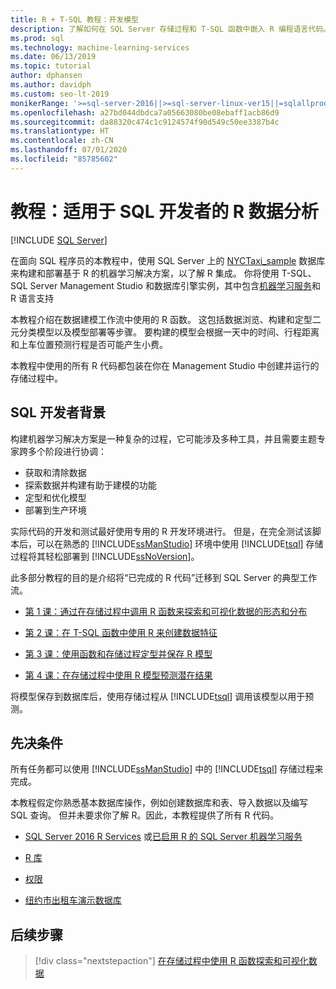 ```yaml
---
title: R + T-SQL 教程：开发模型
description: 了解如何在 SQL Server 存储过程和 T-SQL 函数中嵌入 R 编程语言代码。
ms.prod: sql
ms.technology: machine-learning-services
ms.date: 06/13/2019
ms.topic: tutorial
author: dphansen
ms.author: davidph
ms.custom: seo-lt-2019
monikerRange: '>=sql-server-2016||>=sql-server-linux-ver15||=sqlallproducts-allversions'
ms.openlocfilehash: a27bd044dbdca7a05663080be08ebaff1acb86d9
ms.sourcegitcommit: da88320c474c1c9124574f90d549c50ee3387b4c
ms.translationtype: HT
ms.contentlocale: zh-CN
ms.lasthandoff: 07/01/2020
ms.locfileid: "85785602"
---
```

# <a name="tutorial-r-data-analytics-for-sql-developers"></a>教程：适用于 SQL 开发者的 R 数据分析
 [!INCLUDE [SQL Server](../../includes/applies-to-version/sqlserver.md)]

在面向 SQL 程序员的本教程中，使用 SQL Server 上的 [NYCTaxi_sample](demo-data-nyctaxi-in-sql.md) 数据库来构建和部署基于 R 的机器学习解决方案，以了解 R 集成。 你将使用 T-SQL、SQL Server Management Studio 和数据库引擎实例，其中包含[机器学习服务](../install/sql-machine-learning-services-windows-install.md)和 R 语言支持

本教程介绍在数据建模工作流中使用的 R 函数。 这包括数据浏览、构建和定型二元分类模型以及模型部署等步骤。 要构建的模型会根据一天中的时间、行程距离和上车位置预测行程是否可能产生小费。 

本教程中使用的所有 R 代码都包装在你在 Management Studio 中创建并运行的存储过程中。

## <a name="background-for-sql-developers"></a>SQL 开发者背景

构建机器学习解决方案是一种复杂的过程，它可能涉及多种工具，并且需要主题专家跨多个阶段进行协调：

+ 获取和清除数据
+ 探索数据并构建有助于建模的功能
+ 定型和优化模型
+ 部署到生产环境

实际代码的开发和测试最好使用专用的 R 开发环境进行。 但是，在完全测试该脚本后，可以在熟悉的 [!INCLUDE[ssManStudio](../../includes/ssmanstudio-md.md)] 环境中使用 [!INCLUDE[tsql](../../includes/tsql-md.md)] 存储过程将其轻松部署到 [!INCLUDE[ssNoVersion](../../includes/ssnoversion-md.md)]。

此多部分教程的目的是介绍将“已完成的 R 代码”迁移到 SQL Server 的典型工作流。 

- [第 1 课：通过在存储过程中调用 R 函数来探索和可视化数据的形态和分布](../tutorials/sqldev-explore-and-visualize-the-data.md)

- [第 2 课：在 T-SQL 函数中使用 R 来创建数据特征](sqldev-create-data-features-using-t-sql.md)
  
- [第 3 课：使用函数和存储过程定型并保存 R 模型](sqldev-train-and-save-a-model-using-t-sql.md)
  
- [第 4 课：在存储过程中使用 R 模型预测潜在结果](../tutorials/sqldev-operationalize-the-model.md)

将模型保存到数据库后，使用存储过程从 [!INCLUDE[tsql](../../includes/tsql-md.md)] 调用该模型以用于预测。

## <a name="prerequisites"></a>先决条件

所有任务都可以使用 [!INCLUDE[ssManStudio](../../includes/ssmanstudio-md.md)] 中的 [!INCLUDE[tsql](../../includes/tsql-md.md)] 存储过程来完成。

本教程假定你熟悉基本数据库操作，例如创建数据库和表、导入数据以及编写 SQL 查询。 但并未要求你了解 R。因此，本教程提供了所有 R 代码。 

+ [SQL Server 2016 R Services](../install/sql-r-services-windows-install.md#verify-installation) 或[已启用 R 的 SQL Server 机器学习服务](../install/sql-machine-learning-services-windows-install.md#verify-installation)

+ [R 库](../package-management/r-package-information.md)

+ [权限](../security/user-permission.md)

+ [纽约市出租车演示数据库](demo-data-nyctaxi-in-sql.md)


## <a name="next-steps"></a>后续步骤

> [!div class="nextstepaction"]
> [在存储过程中使用 R 函数探索和可视化数据](../tutorials/sqldev-explore-and-visualize-the-data.md)

